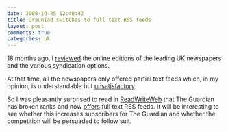 ```yaml
---
date: 2008-10-25 12:40:42
title: Grauniad switches to full text RSS feeds
layout: post
comments: true
categories: uk
---
```

18 months ago, I
[reviewed](http://www.nbrightside.com/blog/2007/02/27/uk-broadsheets-narrow-view-of-syndication/)
the online editions of the leading UK newspapers and the various
syndication options.

At that time, all the newspapers only offered partial text feeds which,
in my opinion, is understandable but
[unsatisfactory](http://www.nbrightside.com/blog/2006/05/26/partial-versus-full-fe/).

So I was pleasantly surprised to read in
[ReadWriteWeb](http://www.readwriteweb.com/archives/the_guardian_full_text_rss.php)
that The Guardian has broken ranks and now
[offers](http://www.guardian.co.uk/help/insideguardian/2008/oct/22/full-fat-rss-feed-upgrade)
full text RSS feeds. It will be interesting to see whether this
increases subscribers for The Guardian and whether the competition will
be persuaded to follow suit.
